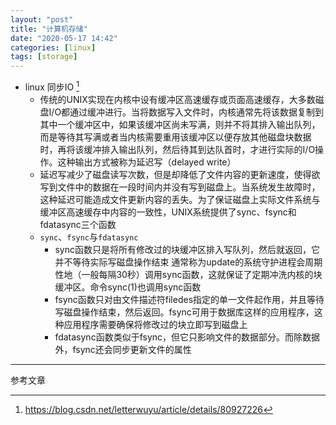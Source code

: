 ```yaml
---
layout: "post"
title: "计算机存储"
date: "2020-05-17 14:42"
categories: [linux]
tags: [storage]
---
```


- linux 同步IO [^1]
    - 传统的UNIX实现在内核中设有缓冲区高速缓存或页面高速缓存，大多数磁盘I/O都通过缓冲进行。当将数据写入文件时，内核通常先将该数据复制到其中一个缓冲区中，如果该缓冲区尚未写满，则并不将其排入输出队列，而是等待其写满或者当内核需要重用该缓冲区以便存放其他磁盘块数据时，再将该缓冲排入输出队列，然后待其到达队首时，才进行实际的I/O操作。这种输出方式被称为延迟写（delayed write）
    - 延迟写减少了磁盘读写次数，但是却降低了文件内容的更新速度，使得欲写到文件中的数据在一段时间内并没有写到磁盘上。当系统发生故障时，这种延迟可能造成文件更新内容的丢失。为了保证磁盘上实际文件系统与缓冲区高速缓存中内容的一致性，UNIX系统提供了sync、fsync和fdatasync三个函数
    - `sync`、`fsync`与`fdatasync`
        - sync函数只是将所有修改过的块缓冲区排入写队列，然后就返回，它并不等待实际写磁盘操作结束
        通常称为update的系统守护进程会周期性地（一般每隔30秒）调用sync函数，这就保证了定期冲洗内核的块缓冲区。命令sync(1)也调用sync函数
        - fsync函数只对由文件描述符filedes指定的单一文件起作用，并且等待写磁盘操作结束，然后返回。fsync可用于数据库这样的应用程序，这种应用程序需要确保将修改过的块立即写到磁盘上
        - fdatasync函数类似于fsync，但它只影响文件的数据部分。而除数据外，fsync还会同步更新文件的属性






---

参考文章

[^1]: https://blog.csdn.net/letterwuyu/article/details/80927226
